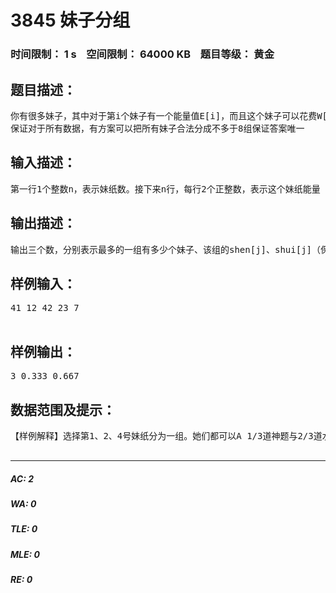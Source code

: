 # 3845 妹子分组   
### 时间限制： 1 s&nbsp;&nbsp;&nbsp;&nbsp;空间限制： 64000 KB&nbsp;&nbsp;&nbsp;&nbsp;题目等级： 黄金  
## 题目描述：  

<pre>
你有很多妹子，其中对于第i个妹子有一个能量值E[i]，而且这个妹子可以花费W[i]点能量A一道神题，或者花1点能量A一道水题。你想把妹子分成许多组，使得对于第j组里的妹子，每个妹子A shen[j]道神题和shui[j]道水题后，恰好消耗完能量值。注意：shen[j]与shui[j]可以是任意非负实数，（这表示得了部分分←强行解释ovo）。你想让妹子最多的一组的妹子尽量多，请你求出该组有多少个妹子，以及该组的shen[j]和shui[j]的值。  
保证对于所有数据，有方案可以把所有妹子合法分成不多于8组保证答案唯一
</pre>
  
  
## 输入描述：  

<pre>
第一行1个整数n，表示妹纸数。接下来n行，每行2个正整数，表示这个妹纸能量（E[i]），以及消耗多少能量可以A一道神题（W[i]）。
</pre>
  
  
## 输出描述：  

<pre>
输出三个数，分别表示最多的一组有多少个妹子、该组的shen[j]、shui[j]（保留三位小数）
</pre>
  
  
## 样例输入：  

<pre>
41 12 42 23 7  

</pre>
  
  
## 样例输出：  

<pre>
3 0.333 0.667
</pre>
  
  
## 数据范围及提示：  

<pre>
【样例解释】选择第1、2、4号妹纸分为一组。她们都可以A 1/3道神题与2/3道水题。1号：1=(1/3)*1+(2/3)；2号：2=(1/3)*4+(2/3)；4号：3=(1/3)*7+(2/3)。可以证明这是将最多的妹纸分为一组的方案。【数据范围】对于30%的数据，n≤10，E[i]、W[i]≤100。对于50%的数据，n≤1000，E[i]、W[i]≤1000。对于70%的数据，n≤1000。对于100%的数据，1＜n≤10000，E[i]、W[i]为正整数，且E[i]≤10^8、W[i]≤10^8。保证对于所有数据，有方案可以把所有妹子合法分成不多于8组保证答案唯一  

</pre>
  
  
***  

##### AC: 2  
##### WA: 0  
##### TLE: 0  
##### MLE: 0  
##### RE: 0  
